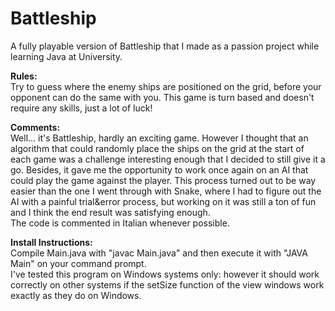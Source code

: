# Battleship
A fully playable version of Battleship that I made as a passion project while learning Java at University.


<b>Rules:</b><br/>
Try to guess where the enemy ships are positioned on the grid, before your opponent can do the same with you. This game is turn based and doesn't require any skills, just a lot of luck!


<b>Comments:</b><br/>
Well... it's Battleship, hardly an exciting game. However I thought that an algorithm that could randomly place the ships on the grid at the start of each game was a challenge interesting enough that I decided to still give it a go. Besides, it gave me the opportunity to work once again on an AI that could play the game against the player. This process turned out to be way easier than the one I went through with Snake, where I had to figure out the AI with a painful trial&error process, but working on it was still a ton of fun and I think the end result was satisfying enough.<br/>
The code is commented in Italian whenever possible.


<b>Install Instructions:</b><br/>
Compile Main.java with "javac Main.java" and then execute it with "JAVA Main" on your command prompt.<br/>
I've tested this program on Windows systems only: however it should work correctly on other systems if the setSize function of the view windows work exactly as they do on Windows.
